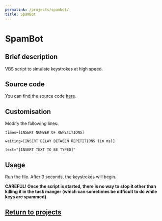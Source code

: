```yaml
---
permalink: /projects/spambot/
title: SpamBot
---
```

# SpamBot
## Brief description
VBS script to simulate keystrokes at high speed.
## Source code
You can find the source code [here](/download/SpamBot.vbs).
## Customisation
Modify the following lines:
```vbs
times=[INSERT NUMBER OF REPETITIONS]
```

```vbs
waiting=[INSERT DELAY BETWEEN REPETITIONS (in ms)]
```

```vbs
text="[INSERT TEXT TO BE TYPED]"
```
## Usage
Run the file. After 3 seconds, the keystrokes will begin.

**CAREFUL! Once the script is started, there is no way to stop it other than killing it in the task manger (which can sometimes be difficult to do while keys are spammed).**

## [Return to projects](/projects/)
